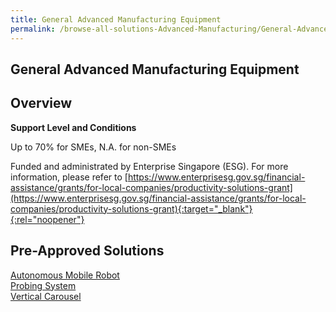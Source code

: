 ```yaml
---
title: General Advanced Manufacturing Equipment
permalink: /browse-all-solutions-Advanced-Manufacturing/General-Advanced-Manufacturing-Equipment
---
```


## General Advanced Manufacturing Equipment
## Overview

**Support Level and Conditions**

Up to 70% for SMEs, N.A. for non-SMEs

Funded and administrated by Enterprise Singapore (ESG). For more information, please refer to [https://www.enterprisesg.gov.sg/financial-assistance/grants/for-local-companies/productivity-solutions-grant](https://www.enterprisesg.gov.sg/financial-assistance/grants/for-local-companies/productivity-solutions-grant){:target="_blank"}{:rel="noopener"}

## Pre-Approved Solutions

<a href='/productivity-solutions-grant/solutionrepo/solution27' target='_blank'>Autonomous Mobile Robot</a><br>
<a href='/productivity-solutions-grant/solutionrepo/solution93' target='_blank'>Probing System</a><br>
<a href='/productivity-solutions-grant/solutionrepo/solution160' target='_blank'>Vertical Carousel</a><br>
